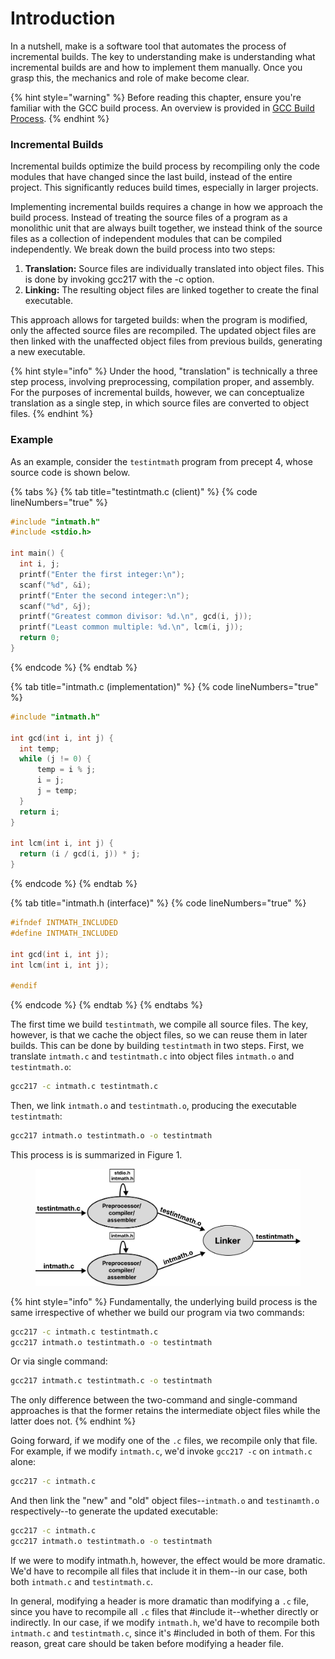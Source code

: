 # Introduction

In a nutshell, make is a software tool that automates the process of incremental builds. The key to understanding make is understanding what incremental builds are and how to implement them manually. Once you grasp this, the mechanics and role of make become clear.

{% hint style="warning" %}
Before reading this chapter, ensure you're familiar with the GCC build process. An overview is provided in [GCC Build Process](broken-reference/).
{% endhint %}

### **Incremental Builds**

Incremental builds optimize the build process by recompiling only the code modules that have changed since the last build, instead of the entire project. This significantly reduces build times, especially in larger projects.

Implementing incremental builds requires a change in how we approach the build process. Instead of treating the source files of a program as a monolithic unit that are always built together, we instead think of the source files as a collection of independent modules that can be compiled independently. We break down the build process into two steps:

1. **Translation:** Source files are individually translated into object files. This is done by invoking gcc217 with the -c option.&#x20;
2. **Linking:** The resulting object files are linked together to create the final executable.

This approach allows for targeted builds: when the program is modified, only the affected source files are recompiled. The updated object files are then linked with the unaffected object files from previous builds, generating a new executable.

{% hint style="info" %}
Under the hood, "translation" is technically a three step process, involving preprocessing, compilation proper, and assembly. For the purposes of incremental builds, however, we can conceptualize translation as a single step, in which source files are converted to object files.&#x20;
{% endhint %}

### Example

As an example, consider the `testintmath` program from precept 4, whose source code is shown below.

{% tabs %}
{% tab title="testintmath.c (client)" %}
{% code lineNumbers="true" %}
```c
#include "intmath.h"
#include <stdio.h>

int main() {
  int i, j;
  printf("Enter the first integer:\n");
  scanf("%d", &i);
  printf("Enter the second integer:\n");
  scanf("%d", &j);
  printf("Greatest common divisor: %d.\n", gcd(i, j));
  printf("Least common multiple: %d.\n", lcm(i, j));
  return 0;
}
```
{% endcode %}
{% endtab %}

{% tab title="intmath.c (implementation)" %}
{% code lineNumbers="true" %}
```c
#include "intmath.h"

int gcd(int i, int j) {
  int temp;
  while (j != 0) {
      temp = i % j;
      i = j;
      j = temp;
  }
  return i;
}

int lcm(int i, int j) {
  return (i / gcd(i, j)) * j;
}
```
{% endcode %}
{% endtab %}

{% tab title="intmath.h (interface)" %}
{% code lineNumbers="true" %}
```c
#ifndef INTMATH_INCLUDED
#define INTMATH_INCLUDED

int gcd(int i, int j);
int lcm(int i, int j);

#endif
```
{% endcode %}
{% endtab %}
{% endtabs %}

The first time we build `testintmath`, we compile all source files. The key, however, is that we cache the object files, so we can reuse them in later builds. This can be done by building `testintmath` in two steps. First, we translate `intmath.c` and `testintmath.c` into object files `intmath.o` and `testintmath.o`:

```bash
gcc217 -c intmath.c testintmath.c 
```

Then, we link `intmath.o` and `testintmath.o`, producing the executable `testintmath`:

```bash
gcc217 intmath.o testintmath.o -o testintmath
```

This process is is summarized in Figure 1.

<figure><img src="../.gitbook/assets/Group 147 (4).png" alt="" width="563"><figcaption></figcaption></figure>

{% hint style="info" %}
Fundamentally, the underlying build process is the same irrespective of whether we build our program via two commands:

```bash
gcc217 -c intmath.c testintmath.c
gcc217 intmath.o testintmath.o -o testintmath
```

Or via single command:

```bash
gcc217 intmath.c testintmath.c -o testintmath
```

The only difference between the two-command and single-command approaches is that the former retains the intermediate object files while the latter does not.&#x20;
{% endhint %}

Going forward, if we modify one of the `.c` files, we recompile only that file. For example, if we modify `intmath.c`, we'd invoke `gcc217 -c` on `intmath.c` alone:

```bash
gcc217 -c intmath.c
```

And then link the "new" and "old" object files--`intmath.o` and `testinamth.o` respectively--to generate the updated executable:

```bash
gcc217 -c intmath.c
gcc217 intmath.o testintmath.o -o testintmath
```

If we were to modify intmath.h, however, the effect would be more dramatic. We'd have to recompile all files that include it in them--in our case, both both `intmath.c` and `testintmath.c`.

In general, modifying a header is more dramatic than modifying a `.c` file, since you have to recompile all `.c` files that #include it--whether directly or indirectly. In our case, if we modify `intmath.h`, we'd have to recompile both `intmath.c` and `testintmath.c`, since it's #included in both of them. For this reason, great care should be taken before modifying a header file.

